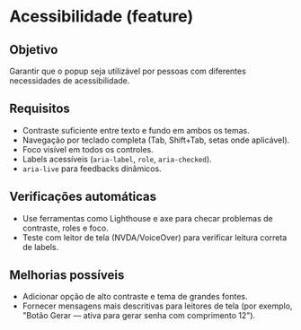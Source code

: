 Acessibilidade (feature)
=========================

Objetivo
--------

Garantir que o popup seja utilizável por pessoas com diferentes necessidades de acessibilidade.

Requisitos
----------

- Contraste suficiente entre texto e fundo em ambos os temas.
- Navegação por teclado completa (Tab, Shift+Tab, setas onde aplicável).
- Foco visível em todos os controles.
- Labels acessíveis (`aria-label`, `role`, `aria-checked`).
- `aria-live` para feedbacks dinâmicos.

Verificações automáticas
------------------------

- Use ferramentas como Lighthouse e axe para checar problemas de contraste, roles e foco.
- Teste com leitor de tela (NVDA/VoiceOver) para verificar leitura correta de labels.

Melhorias possíveis
-------------------

- Adicionar opção de alto contraste e tema de grandes fontes.
- Fornecer mensagens mais descritivas para leitores de tela (por exemplo, "Botão Gerar — ativa para gerar senha com comprimento 12").
